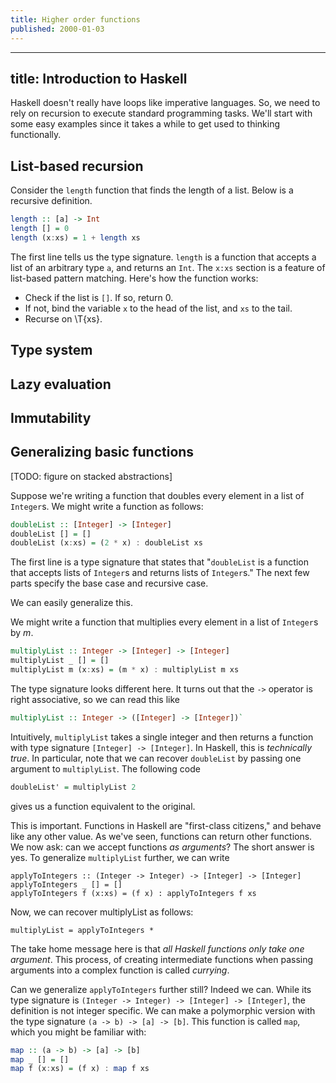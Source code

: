 ```yaml
---
title: Higher order functions
published: 2000-01-03
---
```


---
title: Introduction to Haskell
---

Haskell doesn't really have loops like imperative languages.  So, we need to rely on recursion to execute standard programming tasks.  We'll start with some easy examples since it takes a while to get used to thinking functionally.

## List-based recursion

Consider the `length` function that finds the length of a list.  Below is a recursive definition.

```haskell
length :: [a] -> Int
length [] = 0
length (x:xs) = 1 + length xs
```

The first line tells us the type signature.  `length` is a function that accepts a list of an arbitrary type `a`, and returns an `Int`.  The `x:xs` section is a feature of list-based pattern matching.  Here's how the function works:

- Check if the list is `[]`.  If so, return 0.
- If not, bind the variable `x` to the head of the list, and `xs` to the tail.
- Recurse on \T{xs}.

## Type system

## Lazy evaluation

## Immutability

## Generalizing basic functions

[TODO: figure on stacked abstractions]

Suppose we're writing a function that doubles every element in a list of `Integer`s.  We might write a function as follows:

```haskell
doubleList :: [Integer] -> [Integer]
doubleList [] = []
doubleList (x:xs) = (2 * x) : doubleList xs
```

The first line is a type signature that states that "`doubleList` is a function that accepts lists of `Integer`s and returns lists of `Integer`s."  The next few parts specify the base case and recursive case.

We can easily generalize this.

We might write a function that multiplies every element in a list of `Integer`s by $m$.

```haskell
multiplyList :: Integer -> [Integer] -> [Integer]
multiplyList _ [] = []
multiplyList m (x:xs) = (m * x) : multiplyList m xs
```

The type signature looks different here.  It turns out that the `->` operator is right associative, so we can read this like

```haskell
multiplyList :: Integer -> ([Integer] -> [Integer])`
```

Intuitively, `multiplyList` takes a single integer and then returns a function with type signature `[Integer] -> [Integer]`.  In Haskell, this is _technically true_.  In particular, note that we can recover `doubleList` by passing one argument to `multiplyList`.  The following code

```haskell
doubleList' = multiplyList 2
```
gives us a function equivalent to the original.

This is important.  Functions in Haskell are "first-class citizens," and behave like any other value.  As we've seen, functions can return other functions.  We now ask: can we accept functions _as arguments_?  The short answer is yes.  To generalize `multiplyList` further, we can write

```
applyToIntegers :: (Integer -> Integer) -> [Integer] -> [Integer]
applyToIntegers _ [] = []
applyToIntegers f (x:xs) = (f x) : applyToIntegers f xs
```

Now, we can recover multiplyList as follows:

```
multiplyList = applyToIntegers *
```

The take home message here is that _all Haskell functions only take one argument_.  This process, of creating intermediate functions when passing arguments into a complex function is called _currying_.

Can we generalize `applyToIntegers` further still?  Indeed we can.  While its type signature is `(Integer -> Integer) -> [Integer] -> [Integer]`, the definition is not integer specific.  We can make a polymorphic version with the type signature `(a -> b) -> [a] -> [b]`.  This function is called `map`, which you might be familiar with:

```haskell
map :: (a -> b) -> [a] -> [b]
map _ [] = []
map f (x:xs) = (f x) : map f xs
```